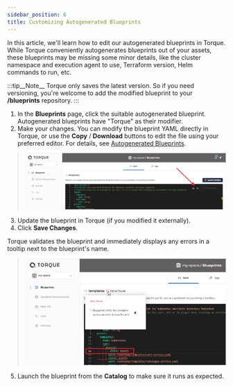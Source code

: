 ```yaml
---
sidebar_position: 6
title: Customizing Autogenerated Blueprints
---
```


In this article, we'll learn how to edit our autogenerated blueprints in Torque. While Torque conveniently autogenerates blueprints out of your assets, these blueprints may be missing some minor details, like the cluster namespace and execution agent to use, Terraform version, Helm commands to run, etc.

:::tip__Note__
Torque only saves the latest version. So if you need versioning, you're welcome to add the modified blueprint to your __/blueprints__ repository.
:::

1. In the __Blueprints__ page, click the suitable autogenerated blueprint. Autogenerated blueprints have "Torque" as their modifier.  
2. Make your changes. You can modify the blueprint YAML directly in Torque, or use the __Copy__ / __Download__ buttons to edit the file using your preferred editor. For details, see [Autogenerated Blueprints](/blueprint-designer-guide/Autogenerated%20Blueprints).
> ![Locale Dropdown](/img/edit-blueprint.png)
3. Update the blueprint in Torque (if you modified it externally).
4. Click __Save Changes__.

  Torque validates the blueprint and immediately displays any errors in a tooltip next to the blueprint's name.
> ![Locale Dropdown](/img/blueprint-errors.png)
5. Launch the blueprint from the __Catalog__ to make sure it runs as expected.